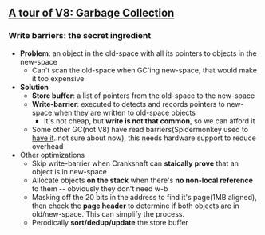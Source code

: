 ## [A tour of V8: Garbage Collection](http://jayconrod.com/posts/55/a-tour-of-v8-garbage-collection)

### Write barriers: the secret ingredient

* **Problem**: an object in the old-space with all its pointers to objects in the new-space
  * Can't scan the old-space when GC'ing new-space, that would make it too expensive
* **Solution**
  * **Store buffer**: a list of pointers from the old-space to the new-space
  * **Write-barrier**: executed to detects and records pointers to new-space when they are written to old-space objects
    * It's not cheap, but **write is not that common**, so we can afford it
  * Some other GC(not V8) have read barriers(Spidermonkey used to [have it](https://developer.mozilla.org/en-US/docs/Mozilla/Projects/SpiderMonkey/Internals/Garbage_collection)..not sure about now), this needs hardware support to reduce overhead
* Other optimizations
  * Skip write-barrier when Crankshaft can **staically prove** that an object is in new-space
  * Allocate objects **on the stack** when there's **no non-local reference** to them -- obviously they don't need w-b
  * Masking off the 20 bits in the address to find it's page(1MB aligned), then check the **page header** to determine if both objects are in old/new-space. This can simplify the process.
  * Perodically **sort/dedup/update** the store buffer

